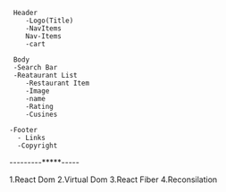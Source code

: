
     Header 
        -Logo(Title)
        -NavItems
        Nav-Items
        -cart

     Body
     -Search Bar
     -Reataurant List
        -Restaurant Item
        -Image
        -name
        -Rating
        -Cusines

    -Footer
      - Links
      -Copyright

---------*****-----

1.React Dom 
2.Virtual Dom 
3.React Fiber
4.Reconsilation 



